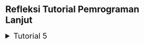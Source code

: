 # Refleksi Tutorial Pemrograman Lanjut

<details>
<summary style="font-size:24px">Tutorial 5</summary>

## Performance Testing with JMeter and Profiling with IntelliJ Profiler

### Scope
JMeter lebih fokus dalam melakukan pengujian _behavior_ dan _load_ pengguna. Sementara itu, IntelliJ Profiler lebih 
fokus dalam menganalisis kode internal, identifikasi _performance bottlenecks_, dan optimasi bagian kode yang spesifik.

### Testing Stage
JMeter biasanya digunakan ketika melakukan _testing_ oleh QA, yaitu ketika QA ingin mengetahui performa aplikasi secara
umum di berbagai kondisi. Sementara itu, IntelliJ Profiler lebih sering digunakan dalam proses _development_ untuk 
melakukan optimasi terhadap bagian-bagian spesifik suatu kode.

### Output
JMeter menyediakan matriks tertentu yang berhubungan dengan _response times_, _throughput_, dan _concurrency_.
Sementara itu, IntelliJ Profiler menyediakan rincian mengenai performa suatu kode sampai ke level _method_, _memory
usage_, dan _code execution_.

## Identifying and Understanding the Weak Points in the Application
_Profiling_ merupakan suatu tahapan yang penting dalam mengidentifikasi dan memahami titik lemah dalam aplikasi dengan 
menyediakan rincian terhadap _runtime behavior_, _resource usage_, dan _performance characteristics_. Dengan
menganalisis data yang didapat ketika _profiling_, _programmer_ akan mendapatkan pemahaman yang komprehensif tentang 
aplikasi mereka di berbagai aspek. Pemahaman ini akan membuat mereka dapat mengimplementasi optimisasi suatu bagian kode
yang telah diidentifikasi titik lemahnya.

## Effectivity of IntelliJ Profiler
IntelliJ Profiler merupakan salah satu _tool_ yang cukup efektif karena dibekali dengan banyaknya kelebihan yang dapat
membantu _programmer_, seperti terintegrasinya dengan IDE, tampilan antarmuka yang _user friendly_, adanya fitur
_real time data-analysis_, tersedia banyak pilihan _profiling_, adanya _memory analysis_, level _profiling_ sampai ke
ranah _method_, dan berbagai _advanced features_ lainnya (_flame graphs_, _call trees_, dan _hot spot analysis_).

## The Main Challenges when Conducting Performance Testing and Profiling
### Limited Knowledge on How Using Profiling Tool(s)
Pengguna mungkin memiliki pemahaman terbatas tentang cara menggunakan alat-alat _profiler_ sehingga perlu adanya 
dokumentasi yang cukup, serta adanya pelatihan untuk memahami konsep dasar alat yang digunakan.

### Test Scalability
Performa aplikasi di lingkungan _testing_ bisa saja tidak mencerminkan kondisi skala produksi yang sebenarnya sehingga
perlu dilakukan simulasi pengguna berskala besar dan pastikan hasilnya mencakup berbagai skenario penggunaan.

### The Complexity of Analyzed Data
Hasil _testing_ dan _profiling_ bisa saja menghasilkan data yang kompleks dan sulit diinterpretasi. Oleh karena itu,
perlu digunakan visualisasi data yang efektif dan menerapkan analisis data yang relevan untuk mengidentifikasi pola 
dan masalah.

## The Main Benefits from Using IntelliJ Profiler for Profiling
IntelliJ Profiler memang diperuntukkan bagi _programmer_ pada tahap _development_ dan memang _tool_ ini berfokus
terhadap performa dari setiap _method_ yang digunakan ketika aplikasi dijalankan. Dengan rincian performa pada setiap
_method_ yang ada sebenarnya sudah sangat membantu proses pengembangan aplikasi karena dengan melakukan spesifikasi
tersebut, _programmer_ jadi lebih fokus untuk melakukan optimasi secara spesifik. 

## Inconsistency Between IntelliJ Profiler and JMeter Result
Salah satu cara yang dapat diimplementasikan adalah dengan menggunakan alat atau _tool_ _testing_ selain IntelliJ
Profiler dan JMeter. Hal ini sebagai paramater lain terhadap performa aplikasi sehingga kita dapat mengetahui pengujian
mana yang hasilnya lebih mendekati ke _tool_ lain ini. Tentu saja perlu juga diulas kembali mengenai spesifikasi sampel
_testing_ yang digunakan ketika menggunakan baik IntelliJ Profiler maupun JMeter. 

## Optimizing Application
### /all-student Endpoint
#### Before Optimization (JMeter)
![img.png](img.png)

#### After Optimization (JMeter)
![img_1.png](img_1.png)

#### Before Optimization (IntelliJ Profiler)
![before_all-student_profiler.jpg](..%2F..%2FUI%2FKuliah%2FSemester_4%2FProJut%2Fbefore_all-student_profiler.jpg)

#### After Optimization (IntelliJ Profiler)
![after_all-student_profiler.jpg](..%2F..%2FUI%2FKuliah%2FSemester_4%2FProJut%2Fafter_all-student_profiler.jpg)

Pada _endpoint_ `/all-student` yang menggunakan _method_ `getAllStudentsWithCourses` di `StudentService`, 
saya melakukan optimasi dengan _method_ `studentCourseRepository.findAll` karena dengan _method_ ini, 
kita sudah dapat mengambil seluruh `student` beserta `course`-nya sehingga hal ini akan menghemat waktu komputasi yang 
awalnya menggunakan _nested for loop_. 

### /all-student-name Endpoint
#### Before Optimization (JMeter)
![img_2.png](img_2.png)

#### After Optimization (JMeter)
![img_4.png](img_4.png)

#### Before Optimization (IntelliJ Profiler)
![before_all-student-name_profiler.jpg](..%2F..%2FUI%2FKuliah%2FSemester_4%2FProJut%2Fbefore_all-student-name_profiler.jpg)

#### After Optimization (IntelliJ Profiler)
![after_all-student-name_profiler.jpg](..%2F..%2FUI%2FKuliah%2FSemester_4%2FProJut%2Fafter_all-student-name_profiler.jpg)

Pada _endpoint_ `/all-student-name` yang menggunakan _method_ `joinStudentNames` di `StudentService`, 
saya melakukan optimasi dengan menggunakan `StringBuilder` karena kelas tersebut lebih efisien untuk membuat suatu 
rangkaian _string_ di dalam _loop_ yang bisa saja ukuran dari konkatenasinya cukup besar dibandingkan hanya dengan 
melakukan konkatenasi secara manual. Dengan menggunakan `StringBuilder`, kita juga dapat meminimalisir memori _overhead_
dan dapat meningkatkan performa secara keseluruhan.

### /highest-gpa Endpoint
#### Before Optimization (JMeter)
![img_3.png](img_3.png)

#### After Optimization (JMeter)
![img_5.png](img_5.png)

#### Before Optimization (IntelliJ Profiler)
![before_highest-gpa_profiler.jpg](..%2F..%2FUI%2FKuliah%2FSemester_4%2FProJut%2Fbefore_highest-gpa_profiler.jpg)

#### After Optimization (IntelliJ Profiler)
![after_highest-gpa_profiler.jpg](..%2F..%2FUI%2FKuliah%2FSemester_4%2FProJut%2Fafter_highest-gpa_profiler.jpg)

Pada _endpoint_ `/highest-gpa` yang menggunakan _method_ `findStudentWithHighestGpa` di `StudentService`, saya melakukan
optimasi dengan menggunakan `studentRepository.findFirstByOrderByGpaDesc`. _Method_ ini sebenarnya _method_ _query_ yang
disediakan oleh Spring Data JPA yang didasarkan dari nama _method_-nya. _Method_ ini akan mengambil entitas `Student`
pertama yang sudah diurutkan berdasarkan poin `gpa` secara _descending_. Berikut merupakan rinciannya,

1. findFirst: Mengambil hasil pertama.
2. By: Mengindikasikan kriteria yang digunakan.
3. OrderByGpaDesc: Mengurutkan berdasarkan poin `gpa` secara _descending_.

Setelah melakukan optimasi, terlihat bahwa _CPU Time_ yang diperlukan ketika melakukan komputasi _method-method_ di atas
berkurang secara signifikan (lebih dari 20%). Namun perlu juga untuk melakukan _testing_ terhadap setiap unit yang ada 
agar kita juga dapat memastikan bahwa optimasi yang sudah diimplementasikan tidak mengganggu jalannya fungsionalitas 
program.

</details>
